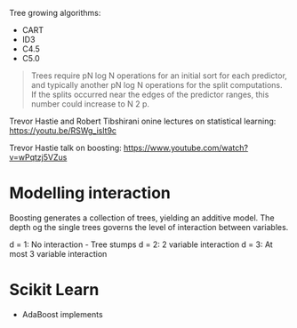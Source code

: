 Tree growing algorithms:
- CART
- ID3
- C4.5
- C5.0

> Trees require pN log N operations for an initial sort for each predictor, and typically another pN log N operations for the split computations. If the splits occurred near the edges of the predictor ranges, this number could increase to N 2 p.

Trevor Hastie and Robert Tibshirani onine lectures on statistical learning:
https://youtu.be/RSWg_islt9c

Trevor Hastie talk on boosting:
https://www.youtube.com/watch?v=wPqtzj5VZus
# Modelling interaction

Boosting generates a collection of trees, yielding an additive model. The depth og the single trees governs the level of interaction between variables.

d = 1: No interaction - Tree stumps
d = 2: 2 variable interaction
d = 3: At most 3 variable interaction

# Scikit Learn

-  AdaBoost implements